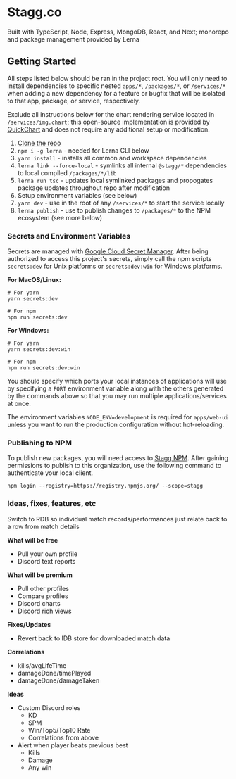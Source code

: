 # Stagg.co

Built with TypeScript, Node, Express, MongoDB, React, and Next; monorepo and package management provided by Lerna

## Getting Started

All steps listed below should be ran in the project root. You will only need to install dependencies to specific nested `apps/*`, `/packages/*`, or `/services/*` when adding a new dependency for a feature or bugfix that will be isolated to that app, package, or service, respectively.

Exclude all instructions below for the chart rendering service located in `/services/img.chart`; this open-source implementation is provided by [QuickChart](https://quickchart.io/) and does not require any additional setup or modification.

1. [Clone the repo](https://github.com/mdlindsey/stagg)
2. `npm i -g lerna` - needed for Lerna CLI below
3. `yarn install` - installs all common and workspace dependencies
4. `lerna link --force-local` - symlinks all internal `@stagg/*` dependencies to local compiled `/packages/*/lib`
5. `lerna run tsc` - updates local symlinked packages and propogates package updates throughout repo after modification
6. Setup environment variables (see below)
7. `yarn dev` - use in the root of any `/services/*` to start the service locally
8. `lerna publish` - use to publish changes to `/packages/*` to the NPM ecosystem (see more below)

### Secrets and Environment Variables

Secrets are managed with [Google Cloud Secret Manager](https://console.cloud.google.com/security/secret-manager). After being authorized to access this project's secrets, simply call the npm scripts `secrets:dev` for Unix platforms or `secrets:dev:win` for Windows platforms.

**For MacOS/Linux:**

```
# For yarn
yarn secrets:dev
```

```
# For npm
npm run secrets:dev
```

**For Windows:**

```
# For yarn
yarn secrets:dev:win
```

```
# For npm
npm run secrets:dev:win
```

You should specify which ports your local instances of applications will use by specifying a `PORT` environment variable along with the others generated by the commands above so that you may run multiple applications/services at once.

The environment variables `NODE_ENV=development` is required for `apps/web-ui` unless you want to run the production configuration without hot-reloading.

### Publishing to NPM

To publish new packages, you will need access to [Stagg NPM](https://www.npmjs.com/settings/stagg/packages). After gaining permissions to publish to this organization, use the following command to authenticate your local client.

```
npm login --registry=https://registry.npmjs.org/ --scope=stagg
```

### Ideas, fixes, features, etc

Switch to RDB so individual match records/performances just relate back to a row from match details

**What will be free**
- Pull your own profile
- Discord text reports

**What will be premium**
- Pull other profiles
- Compare profiles
- Discord charts
- Discord rich views

**Fixes/Updates**
- Revert back to IDB store for downloaded match data
    
**Correlations**
- kills/avgLifeTime
- damageDone/timePlayed
- damageDone/damageTaken

**Ideas**
- Custom Discord roles
    - KD
    - SPM
    - Win/Top5/Top10 Rate
    - Correlations from above
- Alert when player beats previous best
    - Kills
    - Damage
    - Any win
